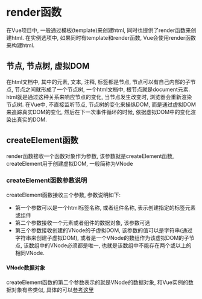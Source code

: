 # render函数 

在Vue项目中, 一般通过模板(template)来创建html, 同时也提供了render函数来创建html. 在实例选项中, 如果同时有template和render函数, Vue会使用render函数来构建html. 

## 节点, 节点树, 虚拟DOM

在html文档中, 其中的元素, 文本, 注释, 标签都是节点, 节点可以有自己内部的子节点, 节点之间就形成了一个节点树, 一个html文档中, 根节点就是document元素. html就是通过这种关系来响应节点的变化, 当节点发生改变时, 浏览器会重新渲染节点树. 在Vue中, 不直接监听节点, 节点树的变化来操纵DOM, 而是通过虚拟DOM来追踪真实DOM的变化, 然后在下一次事件循环的时候, 依据虚拟DOM中的变化渲染出真实的DOM. 

## createElement函数

render函数接收一个函数对象作为参数, 该参数就是createElement函数, createElement用于创建虚拟DOM, 一般简称为VNode

### createElement函数参数说明

createElement函数接收三个参数, 参数说明如下: 

* 第一个参数可以是一个html标签名称, 或者组件名称, 表示创建指定的标签元素或组件
* 第二个参数接收一个元素或者组件的数据对象, 该参数可选
* 第三个参数接收创建的VNode的子虚拟DOM, 该参数的值可以是字符串(通过字符串来创建子虚拟DOM), 或者是一个VNode的数组作为该虚拟DOM的子节点, 该数组中的VNode必须都是唯一, 也就是该数组中不能存在两个或以上的相同VNode. 

#### VNode数据对象

createElement函数的第二个参数表示的就是VNode的数据对象, 和Vue实例的数据对象有些类似, 具体的可以[参考这里](https://cn.vuejs.org/v2/guide/render-function.html#createElement-%E5%8F%82%E6%95%B0)




 